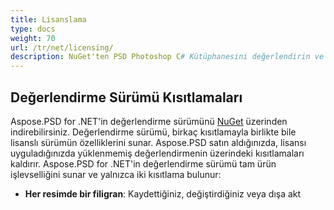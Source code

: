 ```yaml
---
title: Lisanslama
type: docs
weight: 70
url: /tr/net/licensing/
description: NuGet'ten PSD Photoshop C# Kütüphanesini değerlendirin ve lisansı dosya veya akış kullanarak uygulayarak yüklenmiş değerlendirmenin üzerindeki kısıtlamaları kaldırın.
---
```


## **Değerlendirme Sürümü Kısıtlamaları**
Aspose.PSD for .NET'in değerlendirme sürümünü [NuGet](https://www.nuget.org/packages/Aspose.psd/) üzerinden indirebilirsiniz. Değerlendirme sürümü, birkaç kısıtlamayla birlikte bile lisanslı sürümün özelliklerini sunar. Aspose.PSD satın aldığınızda, lisansı uyguladığınızda yüklenmemiş değerlendirmenin üzerindeki kısıtlamaları kaldırır. Aspose.PSD for .NET'in değerlendirme sürümü tam ürün işlevselliğini sunar ve yalnızca iki kısıtlama bulunur:

- **Her resimde bir filigran**: Kaydettiğiniz, değiştirdiğiniz veya dışa akt
